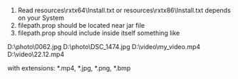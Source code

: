 1) Read resources\rxtx64\Install.txt or resources\rxtx86\Install.txt depends on your System
2) filepath.prop should be located near jar file
3) filepath.prop should include inside itself something like

D:\photo\0062.jpg
D:\photo\DSC_1474.jpg
D:\video\my_video.mp4
D:\video\22.12.mp4

with extensions: *.mp4, *.jpg, *.png, *.bmp 
